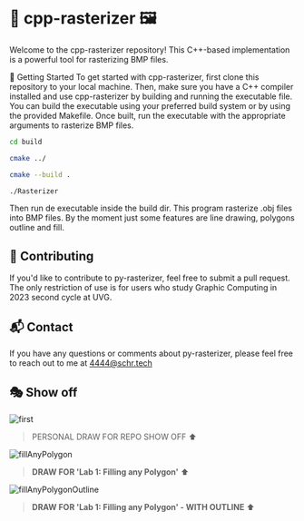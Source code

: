 # 🦾 cpp-rasterizer 🖼️
Welcome to the cpp-rasterizer repository! This C++-based implementation is a powerful tool for rasterizing BMP files.

🚀 Getting Started
To get started with cpp-rasterizer, first clone this repository to your local machine. Then, make sure you have a C++ compiler installed and use cpp-rasterizer by building and running the executable file. You can build the executable using your preferred build system or by using the provided Makefile. Once built, run the executable with the appropriate arguments to rasterize BMP files.

``` bash
cd build
```
``` bash
cmake ../
```
``` bash
cmake --build .
```
``` bash
./Rasterizer
```
Then run de executable inside the build dir.
This program rasterize .obj files into BMP files. By the moment just some features are line drawing, polygons outline and fill.

## 📝 Contributing
If you'd like to contribute to py-rasterizer, feel free to submit a pull request. The only restriction of use is for users who study Graphic Computing in 2023 second cycle at UVG. 

## 📬 Contact
If you have any questions or comments about py-rasterizer, please feel free to reach out to me at 4444@schr.tech

## 🎭 Show off
![first](https://github.com/chamale-rac/py-rasterizer/assets/63200593/fe74002a-acc0-411e-903b-94466fe28279)
> PERSONAL DRAW FOR REPO SHOW OFF ⬆

![fillAnyPolygon](https://github.com/chamale-rac/cpp-rasterizer/assets/63200593/44321674-2ed8-4d61-aa3c-54ce4afc3932)
> **DRAW FOR 'Lab 1: Filling any Polygon'** ⬆

![fillAnyPolygonOutline](https://github.com/chamale-rac/cpp-rasterizer/assets/63200593/c8d8df42-5204-4c39-af26-008259845b6b)
> **DRAW FOR 'Lab 1: Filling any Polygon' - WITH OUTLINE** ⬆
